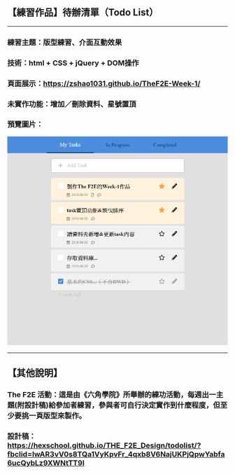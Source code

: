 ## 【練習作品】待辦清單（Todo List）
***
### 練習主題：版型練習、介面互動效果
### 技術：html + CSS + jQuery + DOM操作
### 頁面展示：<https://zshao1031.github.io/TheF2E-Week-1/>
### 未實作功能：增加／刪除資料、星號置頂

### 預覽圖片：
![預覽圖片](img/thumbnail.jpg)

***
## 【其他說明】
### The F2E 活動：這是由《六角學院》所舉辦的練功活動，每週出一主題(附設計稿)給參加者練習，參與者可自行決定實作到什麼程度，但至少要挑一頁版型來製作。

### 設計稿：https://hexschool.github.io/THE_F2E_Design/todolist/?fbclid=IwAR3vV0s8TQa1VyKpvFr_4qxb8V6NajUKPjQpwYabfa6ucQybLz9XWNtTT9I

